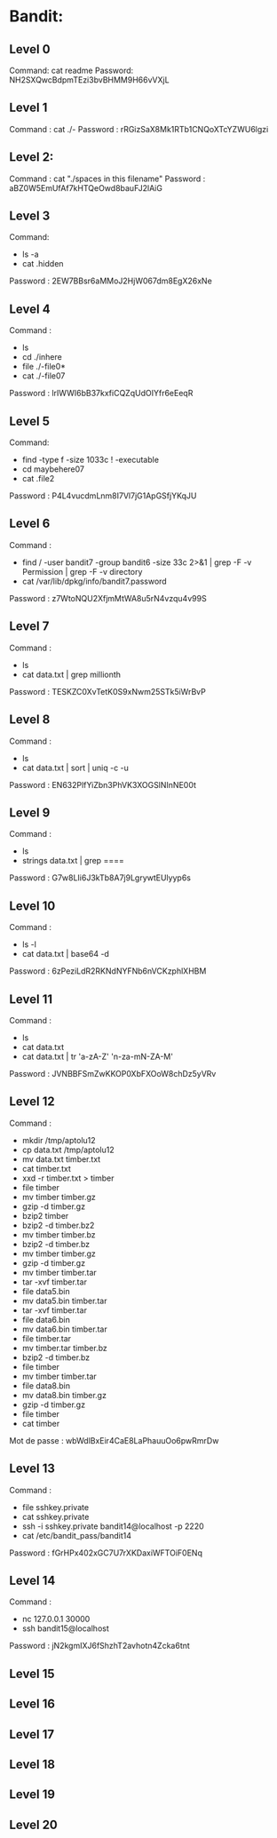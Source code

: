 # Bandit:
## Level 0
Command: cat readme
Password: NH2SXQwcBdpmTEzi3bvBHMM9H66vVXjL

## Level 1
Command : cat ./-
Password : rRGizSaX8Mk1RTb1CNQoXTcYZWU6lgzi

## Level 2:
Command : cat "./spaces in this filename"
Password : aBZ0W5EmUfAf7kHTQeOwd8bauFJ2lAiG

## Level 3
Command:
  - ls -a
  -  cat .hidden

Password : 2EW7BBsr6aMMoJ2HjW067dm8EgX26xNe

## Level 4
Command :
 -  ls
 -  cd ./inhere
 -  file ./-file0*
 -  cat ./-file07

Password : lrIWWI6bB37kxfiCQZqUdOIYfr6eEeqR

## Level 5
Command: 
 -  find -type f -size 1033c ! -executable
 -  cd maybehere07
 -  cat .file2
 
Password : P4L4vucdmLnm8I7Vl7jG1ApGSfjYKqJU

## Level 6
Command : 
 - find / -user bandit7 -group bandit6 -size 33c 2>&1 | grep -F -v Permission | grep -F -v directory
  - cat /var/lib/dpkg/info/bandit7.password

Password : z7WtoNQU2XfjmMtWA8u5rN4vzqu4v99S

## Level 7
Command : 
  - ls
  - cat data.txt | grep millionth
  
Password : TESKZC0XvTetK0S9xNwm25STk5iWrBvP

## Level 8
Command : 
 -  ls
 -  cat data.txt | sort | uniq -c -u

Password : EN632PlfYiZbn3PhVK3XOGSlNInNE00t

## Level 9
Command : 
 -  ls
 -  strings data.txt | grep ====

Password : G7w8LIi6J3kTb8A7j9LgrywtEUlyyp6s

## Level 10
Command : 
 -  ls -l
 -  cat data.txt | base64 -d

Password : 6zPeziLdR2RKNdNYFNb6nVCKzphlXHBM

## Level 11
Command : 
 -  ls
 -  cat data.txt
 -  cat data.txt | tr 'a-zA-Z' 'n-za-mN-ZA-M'

Password : JVNBBFSmZwKKOP0XbFXOoW8chDz5yVRv

## Level 12
Command : 
 -  mkdir /tmp/aptolu12
 -  cp data.txt /tmp/aptolu12
 -  mv data.txt timber.txt
 -  cat timber.txt
 -  xxd -r timber.txt > timber
 -  file timber
 -  mv timber timber.gz
 -  gzip -d timber.gz
 -  bzip2 timber
 -  bzip2 -d timber.bz2
 -  mv timber timber.bz
 -  bzip2 -d timber.bz
 -  mv timber timber.gz
 -  gzip -d timber.gz
 -  mv timber timber.tar
 -  tar -xvf timber.tar
 -  file data5.bin
 -  mv data5.bin timber.tar
 -  tar -xvf timber.tar
 -  file data6.bin
 -  mv data6.bin timber.tar
 -  file timber.tar
 -  mv timber.tar timber.bz
 -  bzip2 -d timber.bz
 -  file timber
 -  mv timber timber.tar
 -  file data8.bin
 -  mv data8.bin timber.gz
 -  gzip -d timber.gz
 -  file timber
 -  cat timber

Mot de passe : wbWdlBxEir4CaE8LaPhauuOo6pwRmrDw

## Level 13
Command : 
 -  file sshkey.private
 -  cat sshkey.private
 -  ssh -i sshkey.private bandit14@localhost -p 2220
 -  cat /etc/bandit_pass/bandit14

Password : fGrHPx402xGC7U7rXKDaxiWFTOiF0ENq

## Level 14
Command : 
 -  nc 127.0.0.1 30000
 -  ssh bandit15@localhost

Password : jN2kgmIXJ6fShzhT2avhotn4Zcka6tnt

## Level 15
## Level 16
## Level 17
## Level 18
## Level 19
## Level 20
